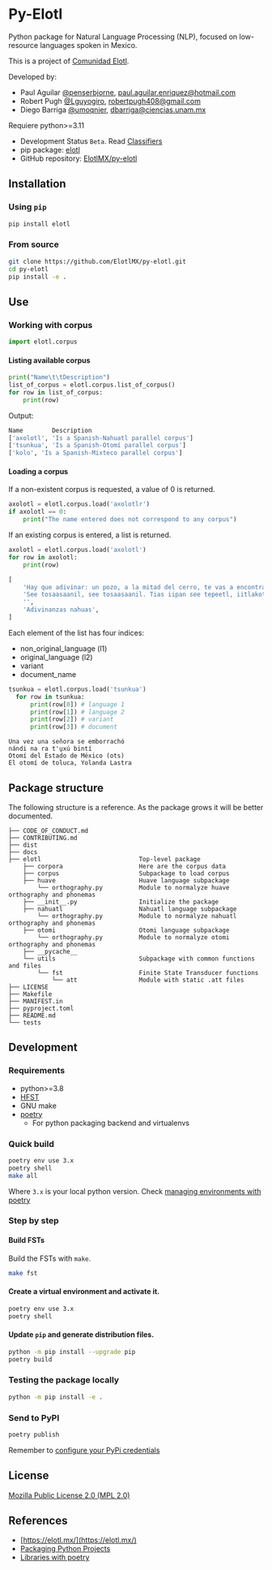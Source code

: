 # Py-Elotl

Python package for Natural Language Processing (NLP), focused on low-resource
languages spoken in Mexico.

This is a project of [Comunidad Elotl](https://elotl.mx/).

Developed by:
- Paul Aguilar [@penserbjorne](https://github.com/penserbjorne), [paul.aguilar.enriquez@hotmail.com](mailto:paul.aguilar.enriquez@hotmail.com)
- Robert Pugh [@Lguyogiro](https://github.com/Lguyogiro), [robertpugh408@gmail.com](mailto:robertpugh408@gmail.com)
- Diego Barriga [@umoqnier](https://github.com/umoqnier/), [dbarriga@ciencias.unam.mx](mailto:dbarriga@ciencias.unam.mx)

Requiere python>=3.11

- Development Status `Beta`. Read [Classifiers](https://pypi.org/classifiers/)
- pip package: [elotl](https://pypi.org/project/elotl/)
- GitHub repository: [ElotlMX/py-elotl](https://github.com/ElotlMX/py-elotl)

## Installation

### Using `pip`

```bash
pip install elotl
```

### From source

```bash
git clone https://github.com/ElotlMX/py-elotl.git
cd py-elotl
pip install -e .
```

## Use

### Working with corpus

```python
import elotl.corpus
```

#### Listing available corpus

```python
print("Name\t\tDescription")
list_of_corpus = elotl.corpus.list_of_corpus()
for row in list_of_corpus:
    print(row)
```

Output:

```bash
Name		Description
['axolotl', 'Is a Spanish-Nahuatl parallel corpus']
['tsunkua', 'Is a Spanish-Otomí parallel corpus']
['kolo', 'Is a Spanish-Mixteco parallel corpus']
```

#### Loading a corpus

If a non-existent corpus is requested, a value of 0 is returned.

```python
axolotl = elotl.corpus.load('axolotlr')
if axolotl == 0:
    print("The name entered does not correspond to any corpus")
```

If an existing corpus is entered, a list is returned.

```python
axolotl = elotl.corpus.load('axolotl')
for row in axolotl:
    print(row)
```

```python
[
    'Hay que adivinar: un pozo, a la mitad del cerro, te vas a encontrar.',
    'See tosaasaanil, see tosaasaanil. Tias iipan see tepeetl, iitlakotian tepeetl, tikoonextis san see aameyalli.',
    '',
    'Adivinanzas nahuas',
]
```

Each element of the list has four indices:

- non_original_language (l1)
- original_language (l2)
- variant
- document_name

```python
tsunkua = elotl.corpus.load('tsunkua')
  for row in tsunkua:
      print(row[0]) # language 1
      print(row[1]) # language 2
      print(row[2]) # variant
      print(row[3]) # document
```

```
Una vez una señora se emborrachó
nándi na ra t'u̱xú bintí
Otomí del Estado de México (ots)
El otomí de toluca, Yolanda Lastra
```


## Package structure

The following structure is a reference. As the package grows it will be better
documented.

```
├── CODE_OF_CONDUCT.md
├── CONTRIBUTING.md
├── dist
├── docs
├── elotl                           Top-level package
    ├── corpora                     Here are the corpus data
    ├── corpus                      Subpackage to load corpus
    ├── huave                       Huave language subpackage
        └── orthography.py          Module to normalyze huave orthography and phonemas
    ├── __init__.py                 Initialize the package
    ├── nahuatl                     Nahuatl language subpackage
        └── orthography.py          Module to normalyze nahuatl orthography and phonemas
    ├── otomi                       Otomi language subpackage
        └── orthography.py          Module to normalyze otomi orthography and phonemas
    ├── __pycache__
    └── utils                       Subpackage with common functions and files
        └── fst                     Finite State Transducer functions
            └── att                 Module with static .att files
├── LICENSE
├── Makefile
├── MANIFEST.in
├── pyproject.toml
├── README.md
└── tests
```

## Development

### Requirements

- python>=3.8
- [HFST](https://github.com/hfst/hfst)
- GNU make
- [poetry](https://python-poetry.org/docs/)
    - For python packaging backend and virtualenvs

### Quick build

```bash
poetry env use 3.x
poetry shell
make all
```

Where `3.x` is your local python version. Check [managing environments with poetry](https://python-poetry.org/docs/managing-environments/)

### Step by step

#### Build FSTs

Build the FSTs with `make`.

```bash
make fst
```

#### Create a virtual environment and activate it.

```bash
poetry env use 3.x
poetry shell
```

#### Update `pip` and generate distribution files.

```bash
python -m pip install --upgrade pip
poetry build
```

### Testing the package locally

```bash
python -m pip install -e .
```

### Send to PyPI

```bash
poetry publish
```

Remember to [configure your PyPi credentials](https://python-poetry.org/docs/repositories/#configuring-credentials)

## License

[Mozilla Public License 2.0 (MPL 2.0)](./LICENSE)

## References

- [https://elotl.mx/](https://elotl.mx/)
- [Packaging Python Projects](https://packaging.python.org/tutorials/packaging-projects/)
- [Libraries with poetry](https://python-poetry.org/docs/libraries/)
